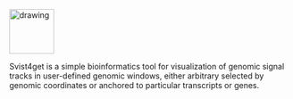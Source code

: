 <img src="https://sun1-1.userapi.com/c830708/v830708875/1b85e9/6fnZeL3jWqw.jpg" alt="drawing" width="80"/>

Svist4get is a simple bioinformatics tool for visualization of genomic signal tracks in user-defined genomic windows, either arbitrary selected by genomic coordinates or anchored to particular transcripts or genes.



